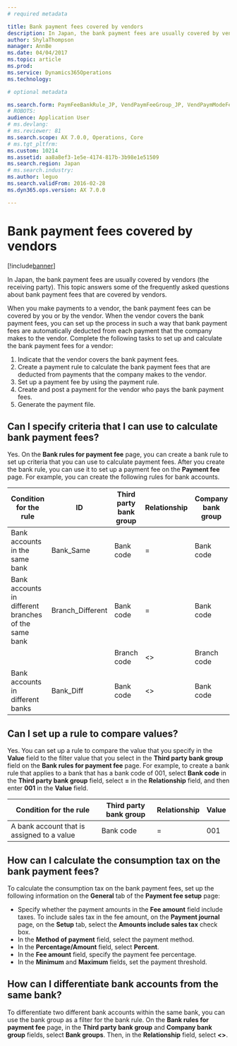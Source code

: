 ```yaml
---
# required metadata

title: Bank payment fees covered by vendors
description: In Japan, the bank payment fees are usually covered by vendors (the receiving party). This topic answers some of the frequently asked questions about bank payment fees that are covered by vendors.
author: ShylaThompson
manager: AnnBe
ms.date: 04/04/2017
ms.topic: article
ms.prod: 
ms.service: Dynamics365Operations
ms.technology: 

# optional metadata

ms.search.form: PaymFeeBankRule_JP, VendPaymFeeGroup_JP, VendPaymModeFee
# ROBOTS: 
audience: Application User
# ms.devlang: 
# ms.reviewer: 81
ms.search.scope: AX 7.0.0, Operations, Core
# ms.tgt_pltfrm: 
ms.custom: 10214
ms.assetid: aa8a8ef3-1e5e-4174-817b-3b98e1e51509
ms.search.region: Japan
# ms.search.industry: 
ms.author: leguo
ms.search.validFrom: 2016-02-28
ms.dyn365.ops.version: AX 7.0.0

---
```


# Bank payment fees covered by vendors

[!include[banner](../includes/banner.md)]


In Japan, the bank payment fees are usually covered by vendors (the receiving party). This topic answers some of the frequently asked questions about bank payment fees that are covered by vendors.

When you make payments to a vendor, the bank payment fees can be covered by you or by the vendor. When the vendor covers the bank payment fees, you can set up the process in such a way that bank payment fees are automatically deducted from each payment that the company makes to the vendor. Complete the following tasks to set up and calculate the bank payment fees for a vendor:

1.  Indicate that the vendor covers the bank payment fees.
2.  Create a payment rule to calculate the bank payment fees that are deducted from payments that the company makes to the vendor.
3.  Set up a payment fee by using the payment rule.
4.  Create and post a payment for the vendor who pays the bank payment fees.
5.  Generate the payment file.

## Can I specify criteria that I can use to calculate bank payment fees?
Yes. On the **Bank rules for payment fee** page, you can create a bank rule to set up criteria that you can use to calculate payment fees. After you create the bank rule, you can use it to set up a payment fee on the **Payment fee** page. For example, you can create the following rules for bank accounts.

| Condition for the rule                               | ID                | Third party bank group | Relationship | Company bank group |
|------------------------------------------------------|-------------------|------------------------|--------------|--------------------|
| Bank accounts in the same bank                       | Bank\_Same        | Bank code              | =            | Bank code          |
| Bank accounts in different branches of the same bank | Branch\_Different | Bank code              | =            | Bank code          |
|                                                      |                   | Branch code            | &lt;&gt;     | Branch code        |
| Bank accounts in different banks                     | Bank\_Diff        | Bank code              | &lt;&gt;     | Bank code          |

## Can I set up a rule to compare values?
Yes. You can set up a rule to compare the value that you specify in the **Value** field to the filter value that you select in the **Third party bank group** field on the **Bank rules for payment fee** page. For example, to create a bank rule that applies to a bank that has a bank code of 001, select **Bank code** in the **Third party bank group** field, select **=** in the **Relationship** field, and then enter **001** in the **Value** field.

| Condition for the rule                     | Third party bank group | Relationship | Value |
|--------------------------------------------|------------------------|--------------|-------|
| A bank account that is assigned to a value | Bank code              | =            | 001   |

## How can I calculate the consumption tax on the bank payment fees?
To calculate the consumption tax on the bank payment fees, set up the following information on the **General** tab of the **Payment fee setup** page:

-   Specify whether the payment amounts in the **Fee amount** field include taxes. To include sales tax in the fee amount, on the **Payment journal** page, on the **Setup** tab, select the **Amounts include sales tax** check box.
-   In the **Method of payment** field, select the payment method.
-   In the **Percentage/Amount** field, select **Percent**.
-   In the **Fee amount** field, specify the payment fee percentage.
-   In the **Minimum** and **Maximum** fields, set the payment threshold.

## How can I differentiate bank accounts from the same bank?
To differentiate two different bank accounts within the same bank, you can use the bank group as a filter for the bank rule. On the **Bank rules for payment fee** page, in the **Third party bank group** and **Company bank group** fields, select **Bank groups**. Then, in the **Relationship** field, select **&lt;&gt;**.



